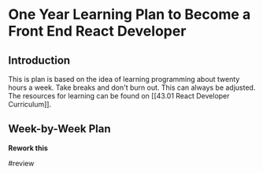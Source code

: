 # One Year Learning Plan to Become a Front End React Developer
## Introduction
This is plan is based on the idea of learning programming about twenty hours a week. Take breaks and don't burn out. This can always be adjusted. The resources for learning can be found on [[43.01 React Developer Curriculum]].
## Week-by-Week Plan
**Rework this**  

#review 